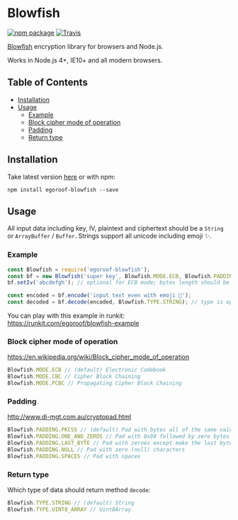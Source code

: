 # Blowfish

[![npm package][npm-badge]][npm] [![Travis][build-badge]][build]

[build-badge]: https://img.shields.io/travis/com/egoroof/blowfish/master.svg?style=flat-square
[build]: https://travis-ci.com/egoroof/blowfish

[npm-badge]: https://img.shields.io/npm/v/egoroof-blowfish.svg?style=flat-square
[npm]: https://www.npmjs.org/package/egoroof-blowfish

[Blowfish](https://en.wikipedia.org/wiki/Blowfish_(cipher)) encryption library for browsers and Node.js.

Works in Node.js 4+, IE10+ and all modern browsers.

## Table of Contents

- [Installation](#installation)
- [Usage](#usage)
  - [Example](#example)
  - [Block cipher mode of operation](#block-cipher-mode-of-operation)
  - [Padding](#padding)
  - [Return type](#return-type)

## Installation

Take latest version [here](https://unpkg.com/egoroof-blowfish) or with npm:

```
npm install egoroof-blowfish --save
```

## Usage

All input data including key, IV, plaintext and ciphertext should be a `String` or `ArrayBuffer` / `Buffer`.
Strings support all unicode including emoji ✨.

### Example

```js
const Blowfish = require('egoroof-blowfish');
const bf = new Blowfish('super key', Blowfish.MODE.ECB, Blowfish.PADDING.NULL); // only key isn't optional
bf.setIv('abcdefgh'); // optional for ECB mode; bytes length should be equal 8

const encoded = bf.encode('input text even with emoji 🎅');
const decoded = bf.decode(encoded, Blowfish.TYPE.STRING); // type is optional
```

You can play with this example in runkit: https://runkit.com/egoroof/blowfish-example

### Block cipher mode of operation

https://en.wikipedia.org/wiki/Block_cipher_mode_of_operation

```js
Blowfish.MODE.ECB // (default) Electronic Codebook
Blowfish.MODE.CBC // Cipher Block Chaining
Blowfish.MODE.PCBC // Propagating Cipher Block Chaining
```

### Padding

http://www.di-mgt.com.au/cryptopad.html

```js
Blowfish.PADDING.PKCS5 // (default) Pad with bytes all of the same value as the number of padding bytes
Blowfish.PADDING.ONE_AND_ZEROS // Pad with 0x80 followed by zero bytes
Blowfish.PADDING.LAST_BYTE // Pad with zeroes except make the last byte equal to the number of padding bytes
Blowfish.PADDING.NULL // Pad with zero (null) characters
Blowfish.PADDING.SPACES // Pad with spaces
```

### Return type

Which type of data should return method `decode`:

```js
Blowfish.TYPE.STRING // (default) String
Blowfish.TYPE.UINT8_ARRAY // Uint8Array
```
